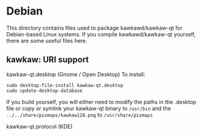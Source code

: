 
Debian
====================
This directory contains files used to package kawkawd/kawkaw-qt
for Debian-based Linux systems. If you compile kawkawd/kawkaw-qt yourself, there are some useful files here.

## kawkaw: URI support ##


kawkaw-qt.desktop  (Gnome / Open Desktop)
To install:

	sudo desktop-file-install kawkaw-qt.desktop
	sudo update-desktop-database

If you build yourself, you will either need to modify the paths in
the .desktop file or copy or symlink your kawkaw-qt binary to `/usr/bin`
and the `../../share/pixmaps/kawkaw128.png` to `/usr/share/pixmaps`

kawkaw-qt.protocol (KDE)

